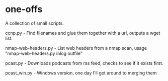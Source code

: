 one-offs
========

A collection of small scripts.

ccnp.py - Find filenames and glue them together with a url, outputs a wget list.

nmap-web-headers.py - List web headers from a nmap scan, usage "nmap-web-headers.py inlog outfile"

pcast.py - Downloads podcasts from rss feed, checks to see if it exists first.

pcast_win.py - Windows version, one day I'll get around to merging them
